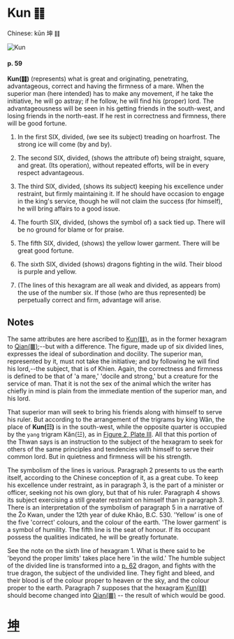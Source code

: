 # Kun ䷁

Chinese: kūn 坤 ䷁

![Kun](https://88o.io/wp-content/uploads/2018/09/02-e59da4kun.jpg)

#### p. 59

**Kun(䷁)** (represents) what is great and originating, penetrating, advantageous, correct and having the firmness of a mare. When the superior man (here intended) has to make any movement, if he take the initiative, he will go astray; if he follow, he will find his (proper) lord. The advantageousness will be seen in his getting friends in the south-west, and losing friends in the north-east. If he rest in correctness and firmness, there will be good fortune.

1. In the first SIX, divided, (we see its subject) treading on hoarfrost. The strong ice will come (by and by).

2. The second SIX, divided, (shows the attribute of) being straight, square, and great. (Its operation), without repeated efforts, will be in every respect advantageous.

3. The third SIX, divided, (shows its subject) keeping his excellence under restraint, but firmly maintaining it. If he should have occasion to engage in the king's service, though he will not claim the success (for himself), he will bring affairs to a good issue.

4. The fourth SIX, divided, (shows the symbol of) a sack tied up. There will be no ground for blame or for praise.

5. The fifth SIX, divided, (shows) the yellow lower garment. There will be great good fortune.

6. The sixth SIX, divided (shows) dragons fighting in the wild. Their blood is purple and yellow.

7. (The lines of this hexagram are all weak and divided, as appears from) the use of the number six. If those (who are thus represented) be perpetually correct and firm, advantage will arise.

## Notes

The same attributes are here ascribed to [Kun(䷁)](./e59da4kun.md), as in the former hexagram to [Qian(䷀)](./e4b9beqian.md);--but with a difference. The figure, made up of six divided lines, expresses the ideal of subordination and docility. The superior man, represented by it, must not take the initiative; and by following he will find his lord,--the subject, that is of Khien. Again, the correctness and firmness is defined to be that of 'a mare,' 'docile and strong,' but a creature for the service of man. That it is not the sex of the animal which the writer has chiefly in mind is plain from the immediate mention of the superior man, and his lord.

That superior man will seek to bring his friends along with himself to serve his ruler. But according to the arrangement of the trigrams by king Wăn, the place of **Kun(☷)** is in the south-west, while the opposite quarter is occupied by the `yang` trigram Kăn(☳), as in [Figure 2, Plate III](./https://sacred-texts.com/ich/img/pl3-2.jpg). All that this portion of the Thwan says is an instruction to the subject of the hexagram to seek for others of the same principles and tendencies with himself to serve their common lord. But in quietness and firmness will be his strength.

The symbolism of the lines is various. Paragraph 2 presents to us the earth itself, according to the Chinese conception of it, as a great cube. To keep his excellence under restraint, as in paragraph 3, is the part of a minister or officer, seeking not his own glory, but that of his ruler. Paragraph 4 shows its subject exercising a still greater restraint on himself than in paragraph 3. There is an interpretation of the symbolism of paragraph 5 in a narrative of the Žo Kwan, under the 12th year of duke Khâo, B.C. 530. 'Yellow' is one of the five 'correct' colours, and the colour of the earth. 'The lower garment' is a symbol of humility. The fifth line is the seat of honour. If its occupant possess the qualities indicated, he will be greatly fortunate.

See the note on the sixth line of hexagram 1. What is there said to be 'beyond the proper limits' takes place here 'in the wild.' The humble subject of the divided line is transformed into a [p. 62](./e59bb0kun.md) dragon, and fights with the true dragon, the subject of the undivided line. They fight and bleed, and their blood is of the colour proper to heaven or the sky, and the colour proper to the earth. Paragraph 7 supposes that the hexagram [Kun(䷁)](./e59da4kun.md) should become changed into [Qian(䷀)](./e4b9beqian.md) -- the result of which would be good.

# [坤](./e59da4kun_cn.md)
